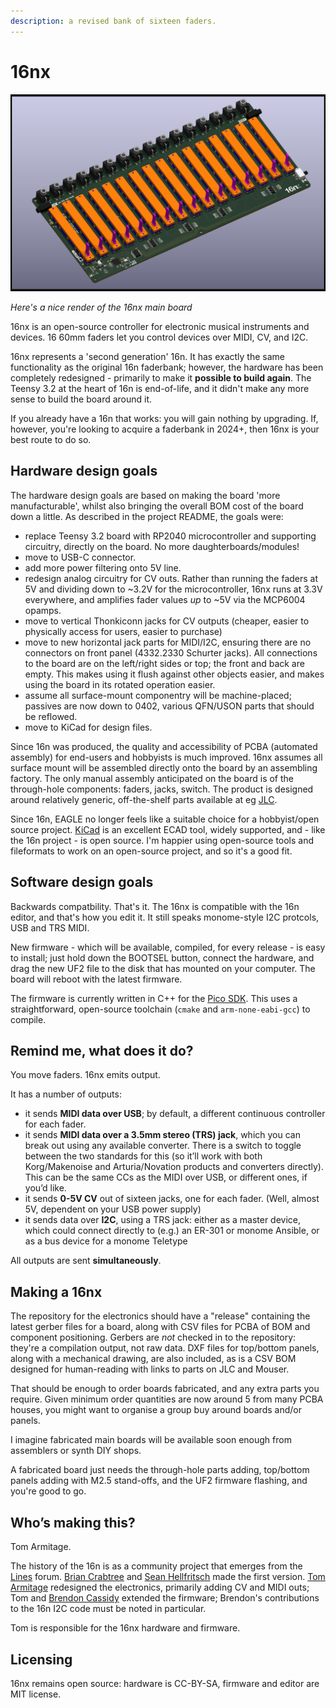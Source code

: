 ```yaml
---
description: a revised bank of sixteen faders.
---
```


# 16nx

![](images/16nx.png)

_Here's a nice render of the 16nx main board_

16nx is an open-source controller for electronic musical instruments and devices. 16 60mm faders let you control devices over MIDI, CV, and I2C.

16nx represents a 'second generation' 16n. It has exactly the same functionality as the original 16n faderbank; however, the hardware has been completely redesigned - primarily to make it **possible to build again**. The Teensy 3.2 at the heart of 16n is end-of-life, and it didn't make any more sense to build the board around it.

If you already have a 16n that works: you will gain nothing by upgrading. If, however, you're looking to acquire a faderbank in 2024+, then 16nx is your best route to do so.

## Hardware design goals

The hardware design goals are based on making the board 'more manufacturable', whilst also bringing the overall BOM cost of the board down a little. As described in the project README, the goals were:

- replace Teensy 3.2 board with RP2040 microcontroller and supporting circuitry, directly on the board. No more daughterboards/modules!
- move to USB-C connector.
- add more power filtering onto 5V line.
- redesign analog circuitry for CV outs. Rather than running the faders at 5V and dividing down to ~3.2V for the microcontroller, 16nx runs at 3.3V everywhere, and amplifies fader values _up_ to ~5V via the MCP6004 opamps.
- move to vertical Thonkiconn jacks for CV outputs (cheaper, easier to physically access for users, easier to purchase)
- move to new horizontal jack parts for MIDI/I2C, ensuring there are no connectors on front panel (4332.2330 Schurter jacks). All connections to the board are on the left/right sides or top; the front and back are empty. This makes using it flush against other objects easier, and makes using the board in its rotated operation easier.
- assume all surface-mount componentry will be machine-placed; passives are now down to 0402, various QFN/USON parts that should be reflowed.
- move to KiCad for design files.

Since 16n was produced, the quality and accessibility of PCBA (automated assembly) for end-users and hobbyists is much improved. 16nx assumes all surface mount will be assembled directly onto the board by an assembling factory. The only manual assembly anticipated on the board is of the through-hole components: faders, jacks, switch. The product is designed around relatively generic, off-the-shelf parts available at eg [JLC][jlc].

Since 16n, EAGLE no longer feels like a suitable choice for a hobbyist/open source project. [KiCad][kicad] is an excellent ECAD tool, widely supported, and - like the 16n project - is open source. I'm happier using open-source tools and fileformats to work on an open-source project, and so it's a good fit.

## Software design goals

Backwards compatbility. That's it. The 16nx is compatible with the 16n editor, and that's how you edit it. It still speaks monome-style I2C protcols, USB and TRS MIDI.

New firmware - which will be available, compiled, for every release - is easy to install; just hold down the BOOTSEL button, connect the hardware, and drag the new UF2 file to the disk that has mounted on your computer. The board will reboot with the latest firmware.

The firmware is currently written in C++ for the [Pico SDK][picosdk]. This uses a straightforward, open-source toolchain (`cmake` and `arm-none-eabi-gcc`) to compile.

## Remind me, what does it do?

You move faders. 16nx emits output.

It has a number of outputs:

- it sends **MIDI data over USB**; by default, a different continuous controller for each fader.
- it sends **MIDI data over a 3.5mm stereo (TRS) jack**, which you can break out using any available converter. There is a switch to toggle between the two standards for this (so it’ll work with both Korg/Makenoise and Arturia/Novation products and converters directly). This can be the same CCs as the MIDI over USB, or different ones, if you’d like.
- it sends **0-5V CV** out of sixteen jacks, one for each fader. (Well, almost 5V, dependent on your USB power supply)
- it sends data over **I2C**, using a TRS jack: either as a master device, which could connect directly to (e.g.) an ER-301 or monome Ansible, or as a bus device for a monome Teletype

All outputs are sent **simultaneously**.

## Making a 16nx

The repository for the electronics should have a "release" containing the latest gerber files for a board, along with CSV files for PCBA of BOM and component positioning. Gerbers are _not_ checked in to the repository: they're a compilation output, not raw data. DXF files for top/bottom panels, along with a mechanical drawing, are also included, as is a CSV BOM designed for human-reading with links to parts on JLC and Mouser.

That should be enough to order boards fabricated, and any extra parts you require. Given minimum order quantities are now around 5 from many PCBA houses, you might want to organise a group buy around boards and/or panels.

I imagine fabricated main boards will be available soon enough from assemblers or synth DIY shops.

A fabricated board just needs the through-hole parts adding, top/bottom panels adding with M2.5 stand-offs, and the UF2 firmware flashing, and you're good to go.

## Who’s making this?

Tom Armitage.

The history of the 16n is as a community project that emerges from the [Lines](https://llllllll.co) forum. [Brian Crabtree](https://nnnnnnnn.co) and [Sean Hellfritsch](http://coolmaritime.org) made the first version. [Tom Armitage](https://tomarmitage.com) redesigned the electronics, primarily adding CV and MIDI outs; Tom and [Brendon Cassidy](http://bpcmusic.com) extended the firmware; Brendon's contributions to the 16n I2C code must be noted in particular.

Tom is responsible for the 16nx hardware and firmware.

## Licensing

16nx remains open source: hardware is CC-BY-SA, firmware and editor are MIT license.

[jlc]: https://jlcpcb.com
[kicad]: https://kicad.org
[picosdk]: https://www.raspberrypi.com/documentation/pico-sdk/index_doxygen.html
